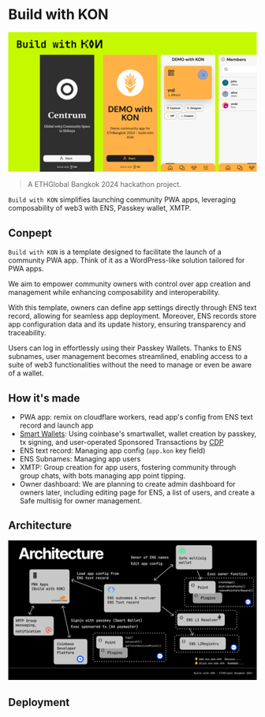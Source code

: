 # Build with KON

![Build with KON](resources/kon-header.png)

> A ETHGlobal Bangkok 2024 hackathon project.

`Build with KON` simplifies launching community PWA apps, leveraging composability of web3 with ENS, Passkey wallet, XMTP.

## Conpept

`Build with KON` is a template designed to facilitate the launch of a community PWA app. Think of it as a WordPress-like solution tailored for PWA apps.

We aim to empower community owners with control over app creation and management while enhancing composability and interoperability.

With this template, owners can define app settings directly through ENS text record, allowing for seamless app deployment. Moreover, ENS records store app configuration data and its update history, ensuring transparency and traceability.

Users can log in effortlessly using their Passkey Wallets. Thanks to ENS subnames, user management becomes streamlined, enabling access to a suite of web3 functionalities without the need to manage or even be aware of a wallet.

## How it's made

- PWA app: remix on cloudflare workers, read app's config from ENS text record and launch app
- [Smart Wallets](https://www.coinbase.com/wallet/smart-wallet): Using coinbase's smartwallet, wallet creation by passkey, tx signing, and user-operated Sponsored Transactions by [CDP](https://www.coinbase.com/developer-platform)
- ENS text record: Managing app config (`app.kon` key field)
- ENS Subnames: Managing app users
- XMTP: Group creation for app users, fostering community through group chats, with bots managing app point tipping.
- Owner dashboard: We are planning to create admin dashboard for owners later, including editing page for ENS, a list of users, and create a Safe multisig for owner management.

## Architecture

![KON Architecture](resources/kon-architecture.png)

## Deployment
